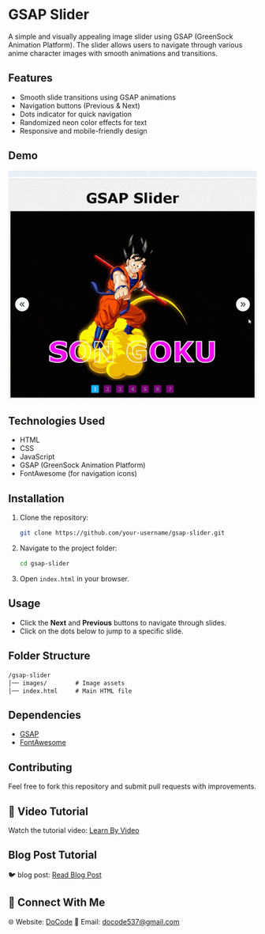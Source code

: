 # GSAP Slider

A simple and visually appealing image slider using GSAP (GreenSock Animation Platform). The slider allows users to navigate through various anime character images with smooth animations and transitions.

## Features
- Smooth slide transitions using GSAP animations
- Navigation buttons (Previous & Next)
- Dots indicator for quick navigation
- Randomized neon color effects for text
- Responsive and mobile-friendly design

## Demo
![slider demo](gsap-slider.gif)

## Technologies Used
- HTML
- CSS
- JavaScript
- GSAP (GreenSock Animation Platform)
- FontAwesome (for navigation icons)

## Installation
1. Clone the repository:
   ```bash
   git clone https://github.com/your-username/gsap-slider.git
   ```
2. Navigate to the project folder:
   ```bash
   cd gsap-slider
   ```
3. Open `index.html` in your browser.

## Usage
- Click the **Next** and **Previous** buttons to navigate through slides.
- Click on the dots below to jump to a specific slide.

## Folder Structure
```
/gsap-slider
│── images/        # Image assets
│── index.html     # Main HTML file
```

## Dependencies
- [GSAP](https://cdnjs.cloudflare.com/ajax/libs/gsap/3.12.5/gsap.min.js)
- [FontAwesome](https://cdnjs.cloudflare.com/ajax/libs/font-awesome/6.7.2/css/all.min.css)

## Contributing
Feel free to fork this repository and submit pull requests with improvements.
## 🎥 Video Tutorial
Watch the tutorial video: [Learn By Video](#)
## Blog Post Tutorial
🐦 blog post: [Read Blog Post](https://docode.co.in/post/gsap-slider-tutorial-animated-image-carousel) 
## 📩 Connect With Me
🌐 Website: [DoCode](https://docode.co.in/)
📧 Email: docode537@gmail.com 

